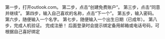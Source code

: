 第一步，打开outlook.com。
第二步，点击“创建免费账户”。
第三步，点击“同意并继续”。
第四步，输入自己喜欢的名称，点击“下一个”。
第五步，输入密码。
第六步，随便输入一个名字。
第七步，随便输入一个出生日期（已成年）。
第八步，完成人机验证。
完成注册！
后面登录时会提示绑定备用邮箱或电话号码，可根据自己喜好绑定